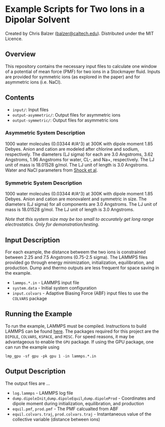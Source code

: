 # Example Scripts for Two Ions in a Dipolar Solvent
Created by Chris Balzer (balzer@caltech.edu). Distributed under the MIT Licence.

## Overview
This repository contains the necessary input files to calculate one window of a potential of mean force (PMF) for two ions in a Stockmayer fluid. Inputs are provided for symmetric ions (as explored in the paper) and for asymmetric ions (i.e. NaCl).

## Contents
- ``input/``: Input files
- ``output-asymmetric/``: Output files for asymmetric ions
- ``output-symmetric/``: Output files for asymmetric ions

### Asymmetric System Description
1000 water molecules (0.03344 #/A^3) at 300K with dipole moment 1.85 Debyes. Anion and cation are modeled after chlorine and sodium, respectively. The diameters (LJ sigma) for each are 3.0 Angstroms, 3.62 Angstroms, 1.96 Angstroms for water, CL-, and Na+, respectively. The LJ unit of mass is 18.01528 g/mol. The LJ unit of length is 3.0 Angstroms. Water and NaCl parameters from [Shock et al](https://pubs.acs.org/doi/full/10.1021/acs.jpcb.0c00769).

### Symmetric System Description
1000 water molecules (0.03344 #/A^3) at 300K with dipole moment 1.85 Debyes. Anion and cation are monovalent and symmetric in size. The diameters (LJ sigma) for all components are 3.0 Angstroms. The LJ unit of mass is 18.01528 g/mol. The LJ unit of length is 3.0 Angstroms.

*Note that this system size may be too small to accurately get long range electrostatics. Only for demonstration/testing.*

## Input Description
For each example, the distance betweem the two ions is constrained between 2.25 and 7.5 Angstroms (0.75-2.5 sigma). The LAMMPS files provided go through energy minimization, initialization, equilibration, and production. Dump and thermo outputs are less frequent for space saving in the example.
- ``lammps.*.in`` - LAMMPS input file
- ``system.data`` - Initial system configuration
- ``input.colvars`` - Adaptive Biasing Force (ABF) input files to use the ``COLVARS`` package

## Running the Example
To run the example, LAMMPS must be compiled. Instructions to build LAMMPS can be found [here](https://docs.lammps.org/Build.html). The packages required for this project are the ``DIPOLE``, ``COLVARS``, ``KSPACE``, and ``MISC``. For speed reasons, it may be advantageous to enable the ``GPU`` package. If using the GPU package, one can run the example using

```
lmp_gpu -sf gpu -pk gpu 1 -in lammps.*.in
```

## Output Description
The output files are ...
- ``log.lammps`` - LAMMPS log file
- ``dump.dipoleInit``,``dump.dipoleEquil``,``dump.dipoleProd`` - Coordinates and dipole moment during initialization, equilibration, and production
- ``equil.pmf``, ``prod.pmf`` - The PMF calcualted from ABF
- ``equil.colvars.traj``, ``prod.colvars.traj`` - Instantaneous value of the collective variable (distance between ions)

